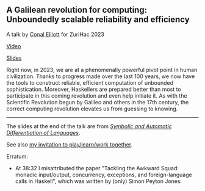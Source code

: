 ## A Galilean revolution for computing: Unboundedly scalable reliability and efficiency

A talk by [Conal Elliott](http://conal.net) for ZuriHac 2023

[Video](https://www.youtube.com/watch?v=k6rY5Mvx84E)

[Slides](http://conal.net/talks/galilean-revolution.pdf)

Right now, in 2023, we are at a phenomenally powerful pivot point in human civilization.
Thanks to progress made over the last 100 years, we now have the tools to construct reliable, efficient computation of unbounded sophistication.
Moreover, Haskellers are prepared better than most to participate in this coming revolution and even help initiate it.
As with the Scientific Revolution begun by Galileo and others in the 17th century, the correct computing revolution elevates us from guessing to knowing.

* * * * * * * * * * * * * * * * * * * *

The slides at the end of the talk are from [*Symbolic and Automatic Differentiation of Languages*](https://github.com/conal/paper-2021-language-derivatives#readme).

See also [my invitation to play/learn/work together](https://github.com/conal/Collaboration).

Erratum:

*   At 38:32 I misattributed the paper "Tackling the Awkward Squad: monadic input/output, concurrency, exceptions, and foreign-language calls in Haskell", which was written by (only) Simon Peyton Jones.
